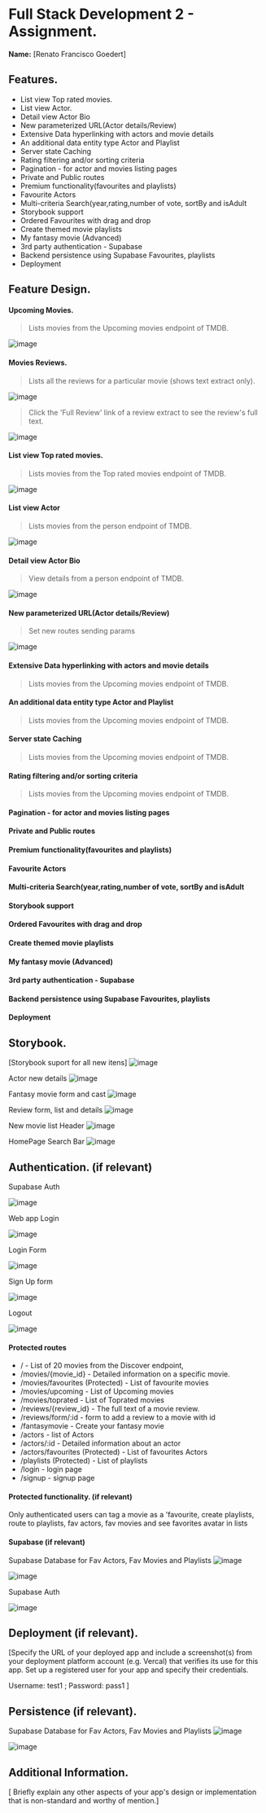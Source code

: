 
# Full Stack Development 2 - Assignment.

__Name:__ [Renato Francisco Goedert]

## Features.

+ List view Top rated movies.
+ List view Actor. 
+ Detail view Actor Bio
+ New  parameterized URL(Actor details/Review)
+ Extensive Data hyperlinking with actors and movie details
+ An additional data entity type Actor and Playlist
+ Server state Caching
+ Rating filtering and/or sorting criteria
+ Pagination - for actor and movies listing pages
+ Private and Public routes
+ Premium functionality(favourites and playlists)
+ Favourite Actors
+ Multi-criteria Search(year,rating,number of vote, sortBy and isAdult
+ Storybook support
+ Ordered Favourites with drag and drop
+ Create themed movie playlists
+ My fantasy movie (Advanced)
+ 3rd party authentication - Supabase
+ Backend persistence using Supabase Favourites, playlists
+ Deployment 

## Feature Design.

#### Upcoming Movies.

> Lists movies from the Upcoming movies endpoint of TMDB.

![image](https://github.com/renatogoedert/labMoviesApp/assets/25923678/28e8dac0-6d7c-40fe-92d9-bae3022aaca1)

#### Movies Reviews.

> Lists all the reviews for a particular movie (shows text extract only).

![image](https://github.com/renatogoedert/labMoviesApp/assets/25923678/1a7abae6-35e2-463a-ba96-5fe411935cb1)

> Click the 'Full Review' link of a review extract to see the review's full text. 

![image](https://github.com/renatogoedert/labMoviesApp/assets/25923678/6aa3515f-680a-4809-9a0c-8a03808c7c5a)

#### List view Top rated movies.
  > Lists movies from the Top rated movies endpoint of TMDB.

![image](https://github.com/renatogoedert/labMoviesApp/assets/25923678/3eb1c304-d79d-4e27-9e3e-7a683084df14)

#### List view Actor
  > Lists movies from the person endpoint of TMDB.

![image](https://github.com/renatogoedert/labMoviesApp/assets/25923678/04807c16-b4aa-4564-b563-e966da5a9131)

#### Detail view Actor Bio
  > View details from a person endpoint of TMDB.

![image](https://github.com/renatogoedert/labMoviesApp/assets/25923678/d72741c3-97af-4f99-b21d-ef462d8e2187)

#### New  parameterized URL(Actor details/Review)
  > Set new routes sending params

![image](https://github.com/renatogoedert/labMoviesApp/assets/25923678/ac4f1a04-f45e-4644-923c-be3df3ea3ef5)
  
#### Extensive Data hyperlinking with actors and movie details
  > Lists movies from the Upcoming movies endpoint of TMDB.
  
#### An additional data entity type Actor and Playlist
  > Lists movies from the Upcoming movies endpoint of TMDB.
  
#### Server state Caching
  > Lists movies from the Upcoming movies endpoint of TMDB.
  
#### Rating filtering and/or sorting criteria
  > Lists movies from the Upcoming movies endpoint of TMDB.
  
#### Pagination - for actor and movies listing pages
#### Private and Public routes
#### Premium functionality(favourites and playlists)
#### Favourite Actors
#### Multi-criteria Search(year,rating,number of vote, sortBy and isAdult
#### Storybook support
#### Ordered Favourites with drag and drop
#### Create themed movie playlists
#### My fantasy movie (Advanced)
#### 3rd party authentication - Supabase
#### Backend persistence using Supabase Favourites, playlists
#### Deployment 

## Storybook.

[Storybook suport for all new itens]
![image](https://github.com/renatogoedert/labMoviesApp/assets/25923678/f1648aa3-76a7-411a-9320-af5cbbfc76f6)

Actor new details 
![image](https://github.com/renatogoedert/labMoviesApp/assets/25923678/f9cbfc48-0f54-4a86-a821-9c138adcdbd4)

Fantasy movie form and cast
![image](https://github.com/renatogoedert/labMoviesApp/assets/25923678/31e1fff7-b865-4680-a79b-40a6ab836f11)

Review form, list and details
![image](https://github.com/renatogoedert/labMoviesApp/assets/25923678/5783c942-a631-4bcf-916e-41d29f5cd9f9)

New movie list Header
![image](https://github.com/renatogoedert/labMoviesApp/assets/25923678/2befc2d4-6c7d-4271-ac37-2b1febaa7a94)

HomePage Search Bar
![image](https://github.com/renatogoedert/labMoviesApp/assets/25923678/37b452e7-e23b-4e30-b9ca-96444cd7c136)


## Authentication. (if relevant)

Supabase Auth

![image](https://github.com/renatogoedert/labMoviesApp/assets/25923678/411b875e-2ae0-49c6-b593-536b6d0f23ff)

Web app Login 

![image](https://github.com/renatogoedert/labMoviesApp/assets/25923678/c097e22b-109b-4c25-a673-dda669267874)

Login Form

![image](https://github.com/renatogoedert/labMoviesApp/assets/25923678/b381ace0-6706-47d8-8270-059bc40ebda5)

Sign Up form

![image](https://github.com/renatogoedert/labMoviesApp/assets/25923678/fefda56b-da11-4aed-8c8e-a6ea03d60872)

Logout

![image](https://github.com/renatogoedert/labMoviesApp/assets/25923678/604040cd-5e95-4bda-8eb9-fa4cdc6fb9bf)


#### Protected routes 

+ / - List of 20  movies from the Discover endpoint,
+ /movies/{movie_id} - Detailed information on a specific movie.
+ /movies/favourites (Protected) - List of favourite movies
+ /movies/upcoming - List of Upcoming movies
+ /movies/toprated - List of Toprated movies
+ /reviews/{review_id} - The full text of a movie review.
+ /reviews/form/:id - form to add a review to a movie with id
+ /fantasymovie - Create your fantasy movie
+ /actors - list of Actors
+ /actors/:id - Detailed information about an actor
+ /actors/favourites (Protected) - List of favourites Actors
+ /playlists (Protected) - List of playlists
+ /login - login page
+ /signup - signup page

#### Protected functionality. (if relevant)

Only authenticated users can tag a movie as a 'favourite, create playlists, route to playlists, fav actors, fav movies and see favorites avatar in lists

#### Supabase (if relevant)

Supabase Database for Fav Actors, Fav Movies and Playlists
![image](https://github.com/renatogoedert/labMoviesApp/assets/25923678/405d57ac-4ce2-4633-87f6-5bf7156e7672)

![image](https://github.com/renatogoedert/labMoviesApp/assets/25923678/530cf3e3-97e4-4d35-b0f9-49f01b956704)

Supabase Auth

![image](https://github.com/renatogoedert/labMoviesApp/assets/25923678/411b875e-2ae0-49c6-b593-536b6d0f23ff)


## Deployment (if relevant).

[Specify the URL of your deployed app and include a screenshot(s) from your deployment platform account (e.g. Vercal) that verifies its use for this app. Set up a registered user for your app and specify their credentials.

Username: test1 ; Password: pass1
]

## Persistence (if relevant).

Supabase Database for Fav Actors, Fav Movies and Playlists
![image](https://github.com/renatogoedert/labMoviesApp/assets/25923678/405d57ac-4ce2-4633-87f6-5bf7156e7672)

![image](https://github.com/renatogoedert/labMoviesApp/assets/25923678/530cf3e3-97e4-4d35-b0f9-49f01b956704)

## Additional Information.

[ Briefly explain any other aspects of your app's design or implementation that is non-standard and worthy of mention.]

[image1]: ./images/image1.png
[image2]: ./images/image2.png
[image3]: ./images/image3.png
[image4]: ./images/image4.png
[image5]: ./images/image5.png
